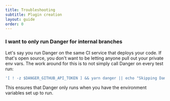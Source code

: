 ```yaml
---
title: Troubleshooting
subtitle: Plugin creation
layout: guide
order: 0
---
```



### I want to only run Danger for internal branches

Let's say you run Danger on the same CI service that deploys your code. If that's open source, you don't want to be letting anyone pull out your private env vars. The work around for this is to not simply call Danger on every test run:

``` sh
'[ ! -z $DANGER_GITHUB_API_TOKEN ] && yarn danger || echo "Skipping Danger for External Contributor"'
```  

This ensures that Danger only runs when you have the environment variables set up to run.
